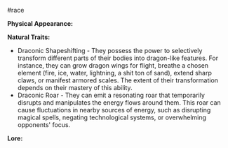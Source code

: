 #race

**Physical Appearance:**

**Natural Traits:**
- Draconic Shapeshifting - They possess the power to selectively transform different parts of their bodies into dragon-like features. For instance, they can grow dragon wings for flight, breathe a chosen element (fire, ice, water, lightning, a shit ton of sand), extend sharp claws, or manifest armored scales. The extent of their transformation depends on their mastery of this ability.
- Draconic Roar - They can emit a resonating roar that temporarily disrupts and manipulates the energy flows around them. This roar can cause fluctuations in nearby sources of energy, such as disrupting magical spells, negating technological systems, or overwhelming opponents' focus.

**Lore:**
